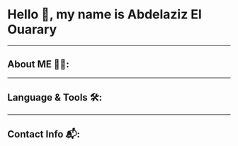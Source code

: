 # Hello 👋, my name is **Abdelaziz El Ouarary**

---

## About ME 👨‍💻:

---

## Language & Tools 🛠:

---

## Contact Info 📬:
